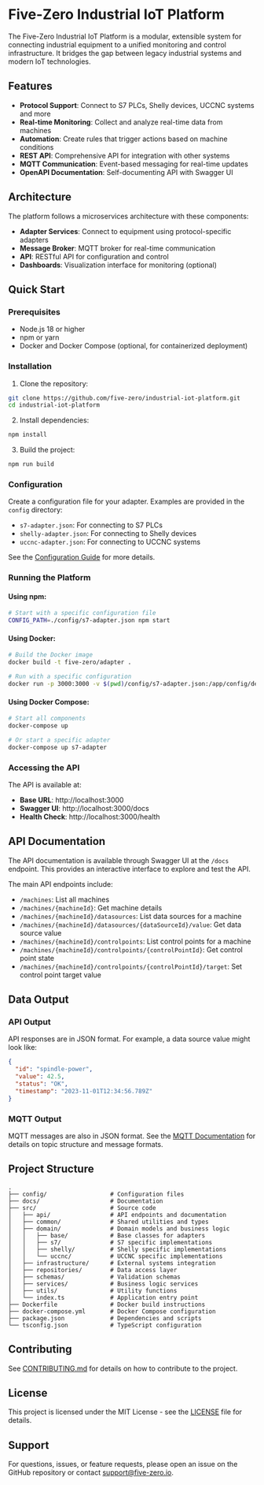 # Five-Zero Industrial IoT Platform

The Five-Zero Industrial IoT Platform is a modular, extensible system for connecting industrial equipment to a unified monitoring and control infrastructure. It bridges the gap between legacy industrial systems and modern IoT technologies.

## Features

- **Protocol Support**: Connect to S7 PLCs, Shelly devices, UCCNC systems and more
- **Real-time Monitoring**: Collect and analyze real-time data from machines
- **Automation**: Create rules that trigger actions based on machine conditions
- **REST API**: Comprehensive API for integration with other systems
- **MQTT Communication**: Event-based messaging for real-time updates
- **OpenAPI Documentation**: Self-documenting API with Swagger UI

## Architecture

The platform follows a microservices architecture with these components:

- **Adapter Services**: Connect to equipment using protocol-specific adapters
- **Message Broker**: MQTT broker for real-time communication
- **API**: RESTful API for configuration and control
- **Dashboards**: Visualization interface for monitoring (optional)

## Quick Start

### Prerequisites

- Node.js 18 or higher
- npm or yarn
- Docker and Docker Compose (optional, for containerized deployment)

### Installation

1. Clone the repository:

```bash
git clone https://github.com/five-zero/industrial-iot-platform.git
cd industrial-iot-platform
```

2. Install dependencies:

```bash
npm install
```

3. Build the project:

```bash
npm run build
```

### Configuration

Create a configuration file for your adapter. Examples are provided in the `config` directory:

- `s7-adapter.json`: For connecting to S7 PLCs
- `shelly-adapter.json`: For connecting to Shelly devices
- `uccnc-adapter.json`: For connecting to UCCNC systems

See the [Configuration Guide](./docs/configuration.md) for more details.

### Running the Platform

#### Using npm:

```bash
# Start with a specific configuration file
CONFIG_PATH=./config/s7-adapter.json npm start
```

#### Using Docker:

```bash
# Build the Docker image
docker build -t five-zero/adapter .

# Run with a specific configuration
docker run -p 3000:3000 -v $(pwd)/config/s7-adapter.json:/app/config/default.json five-zero/adapter
```

#### Using Docker Compose:

```bash
# Start all components
docker-compose up

# Or start a specific adapter
docker-compose up s7-adapter
```

### Accessing the API

The API is available at:

- **Base URL**: http://localhost:3000
- **Swagger UI**: http://localhost:3000/docs
- **Health Check**: http://localhost:3000/health

## API Documentation

The API documentation is available through Swagger UI at the `/docs` endpoint. This provides an interactive interface to explore and test the API.

The main API endpoints include:

- `/machines`: List all machines
- `/machines/{machineId}`: Get machine details
- `/machines/{machineId}/datasources`: List data sources for a machine
- `/machines/{machineId}/datasources/{dataSourceId}/value`: Get data source value
- `/machines/{machineId}/controlpoints`: List control points for a machine
- `/machines/{machineId}/controlpoints/{controlPointId}`: Get control point state
- `/machines/{machineId}/controlpoints/{controlPointId}/target`: Set control point target value

## Data Output

### API Output

API responses are in JSON format. For example, a data source value might look like:

```json
{
  "id": "spindle-power",
  "value": 42.5,
  "status": "OK",
  "timestamp": "2023-11-01T12:34:56.789Z"
}
```

### MQTT Output

MQTT messages are also in JSON format. See the [MQTT Documentation](./docs/mqtt.md) for details on topic structure and message formats.

## Project Structure

```
.
├── config/                  # Configuration files
├── docs/                    # Documentation
├── src/                     # Source code
│   ├── api/                 # API endpoints and documentation
│   ├── common/              # Shared utilities and types
│   ├── domain/              # Domain models and business logic
│   │   ├── base/            # Base classes for adapters
│   │   ├── s7/              # S7 specific implementations
│   │   ├── shelly/          # Shelly specific implementations
│   │   └── uccnc/           # UCCNC specific implementations
│   ├── infrastructure/      # External systems integration
│   ├── repositories/        # Data access layer
│   ├── schemas/             # Validation schemas
│   ├── services/            # Business logic services
│   ├── utils/               # Utility functions
│   └── index.ts             # Application entry point
├── Dockerfile               # Docker build instructions
├── docker-compose.yml       # Docker Compose configuration
├── package.json             # Dependencies and scripts
└── tsconfig.json            # TypeScript configuration
```

## Contributing

See [CONTRIBUTING.md](./CONTRIBUTING.md) for details on how to contribute to the project.

## License

This project is licensed under the MIT License - see the [LICENSE](./LICENSE) file for details.

## Support

For questions, issues, or feature requests, please open an issue on the GitHub repository or contact support@five-zero.io.